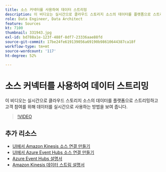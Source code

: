 ```yaml
---
title: 소스 커넥터를 사용하여 데이터 스트리밍
description: 이 비디오는 실시간으로 클라우드 스토리지 소스의 데이터를 플랫폼으로 스트리밍하고 고객 참여를 위해 데이터를 실시간으로 사용하는 방법을 보여 줍니다.
role: Data Engineer, Data Architect
feature: Sources
kt: 7100
thumbnail: 331943.jpg
exl-id: bd788a1e-123f-488f-8df7-23336aae88fd
source-git-commit: 17be24fe619139056a69190b98610644387ca18f
workflow-type: tm+mt
source-wordcount: '117'
ht-degree: 52%

---
```


# 소스 커넥터를 사용하여 데이터 스트리밍

이 비디오는 실시간으로 클라우드 스토리지 소스의 데이터를 플랫폼으로 스트리밍하고 고객 참여를 위해 데이터를 실시간으로 사용하는 방법을 보여 줍니다.


>[!VIDEO](https://video.tv.adobe.com/v/331943?quality=12&learn=on)

## 추가 리소스

* [UI에서 Amazon Kinesis 소스 연결 만들기](https://experienceleague.adobe.com/docs/experience-platform/sources/ui-tutorials/create/cloud-storage/kinesis.html)
* [UI에서 Azure Event Hubs 소스 연결 만들기](https://experienceleague.adobe.com/docs/experience-platform/sources/ui-tutorials/create/cloud-storage/eventhub.html)
* [Azure Event Hubs 설명서](https://docs.microsoft.com/en-us/azure/event-hubs/)
* [Amazon Kinesis 데이터 스트림 설명서](https://docs.aws.amazon.com/kinesis/index.html)
